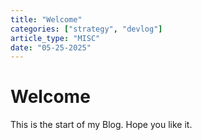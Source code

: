 ```yaml
---
title: "Welcome"
categories: ["strategy", "devlog"]
article_type: "MISC"
date: "05-25-2025"
---
```


# Welcome

This is the start of my Blog. Hope you like it.
